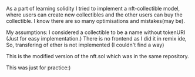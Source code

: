 As a part of learning solidity I tried to implement a nft-collectible model, where users can create new collectibles and the other users can buy the collectible. I know there are so many optimisations and mistakes(may be).

My assumptions:
  I considered a collectible to be a name without tokenURI (Just for easy implementation.)
  There is no frontend as I did it in remix ide, So, transfering of ether is not implemented (I couldn't find a way)

This is the modified version of the nft.sol which was in the same repository.

This was just for practice:)
